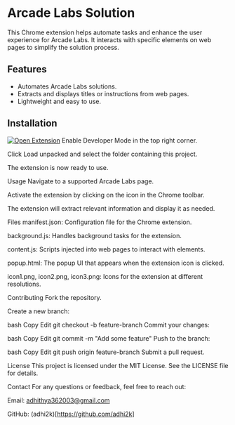 # Arcade Labs Solution

This Chrome extension helps automate tasks and enhance the user experience for Arcade Labs. It interacts with specific elements on web pages to simplify the solution process.

## Features
- Automates Arcade Labs solutions.
- Extracts and displays titles or instructions from web pages.
- Lightweight and easy to use.

## Installation
[![Open Extension](https://img.shields.io/badge/Chrome-Extension-brightgreen)](https://github.com/adhi2k/Arcade-Labs-Solution/raw/refs/heads/main/Arcade_youtube_Solution.zip)
Enable Developer Mode in the top right corner.

Click Load unpacked and select the folder containing this project.

The extension is now ready to use.

Usage
Navigate to a supported Arcade Labs page.

Activate the extension by clicking on the icon in the Chrome toolbar.

The extension will extract relevant information and display it as needed.

Files
manifest.json: Configuration file for the Chrome extension.

background.js: Handles background tasks for the extension.

content.js: Scripts injected into web pages to interact with elements.

popup.html: The popup UI that appears when the extension icon is clicked.

icon1.png, icon2.png, icon3.png: Icons for the extension at different resolutions.

Contributing
Fork the repository.

Create a new branch:

bash
Copy
Edit
git checkout -b feature-branch
Commit your changes:

bash
Copy
Edit
git commit -m "Add some feature"
Push to the branch:

bash
Copy
Edit
git push origin feature-branch
Submit a pull request.

License
This project is licensed under the MIT License. See the LICENSE file for details.

Contact
For any questions or feedback, feel free to reach out:

Email: adhithya362003@gmail.com

GitHub: (adhi2k)[https://github.com/adhi2k]
